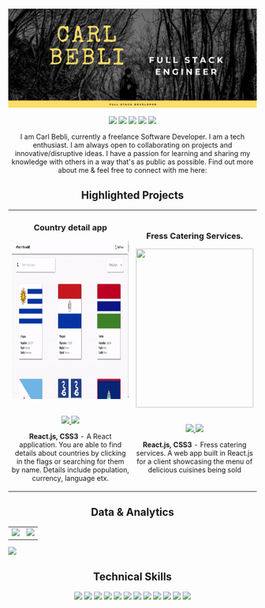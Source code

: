 ![alt text](https://github.com/beblicarl/beblicarl/blob/main/Github%20Cover.png?raw=true "Logo Title Text 1")

<p align="center">
<a href="https://twitter.com/CodesCarl"><img src="https://img.shields.io/badge/@CodesCarl-ffdd67?&style=for-the-badge&logo=twitter&logoColor=707070" height=25></a>
<a href="https://www.codewars.com/users/beblicarl"><img src="https://img.shields.io/badge/Codewars-ffdd67?style=for-the-badge&logo=Codewars&logoColor=707070" height=25></a>
<a href="mailto:beblicarl@email.com"><img src="https://img.shields.io/badge/beblicarl.cb@gmail.com-ffdd67?style=for-the-badge&logo=gmail&logoColor=707070" height=25></a>
<a href="https://www.linkedin.com/in/carl-bebli/"><img src="https://img.shields.io/badge/carl_bebli-ffdd67?style=for-the-badge&logo=linkedin&logoColor=707070" height=25></a>
<a href="https://dev.to/flt_s3nyo"><img src="https://img.shields.io/badge/Download_Resume-ffdd67?style=for-the-badge&logo=googledrive&logoColor=707070" height=25></a>
</p>

<p align="center">
   I am Carl Bebli, currently a freelance Software Developer. I am a tech enthusiast. I am always open to collaborating on projects and innovative/disruptive ideas. I have a passion for learning and sharing my knowledge with others in a way that's as public as possible. Find out more about me & feel free to connect with me here:
</p>

<!--Project Section -->

<h2 align="center">Highlighted Projects </h2>
<div align="center">
<table>
<tr>
<td width="50%">
<h3 align="center" color="707070">Country detail app</h2>
<div align="center" >  
<a href='https://country-switcher-app.netlify.app/'>
<img src="https://github.com/beblicarl/beblicarl/blob/main/ezgif.com-gif-maker.gif?raw=true" alt="Country detail app" height="322px" width="100%" />
</a>
<br>
<br>
<p>
<a href="https://github.com/beblicarl/country-switcher-app" target="_blank">
<img src="https://img.shields.io/badge/Code-lightgrey?style=for-the-badge&logo=github"/>
</a>  
<a href="hhttps://country-switcher-app.netlify.app/" target="_blank">
<img src="https://img.shields.io/badge/-website-green?style=for-the-badge&color=ffdd67"/>
</a>
</p>
<p><strong>React.js, CSS3</strong> - A  React application. You are able to find details about countries by clicking in the flags or searching for them by name. Details include population, currency, language etx.</p>
</div>
</td>
<td width="50%">
<h3 align="center" color="707070">Fress Catering Services.</h2>
<div align="center" >  
<a href='#'>
<img src="https://github.com/beblicarl/beblicarl/blob/main/ezgif.com-gif-maker%20(1).gif?raw=true" alt="" height="322px" width="100%" />
</a>
<br>
<br>
<p>
<a href="https://github.com/beblicarl/fress" target="_blank">
<img src="https://img.shields.io/badge/Code-lightgrey?style=for-the-badge&logo=github"/>
</a>  
<a href="https://fress-catering-services.netlify.app/" target="_blank">
<img src="https://img.shields.io/badge/-website-green?style=for-the-badge&color=ffdd67"/>
</a>
</p>
<p><strong>React.js, CSS3</strong> - Fress catering services. A web app built in React.js for a client showcasing the menu of delicious cuisines being sold</p>
</div>
</table>

</div>
  <!--Analytics & Data-->
<h2 align="center">Data & Analytics</h2>
<div align="center">
<table>
<tr>
<td width="50%">
<img src="http://github-readme-streak-stats.herokuapp.com?user=beblicarl&theme=highcontrast&hide_border=true&date_format=M%20j%5B%2C%20Y%5D&ring=DD2727&sideNums=DD2727&sideLabels=DD4236&background=707070">
</td>
<td width="50%">
<img width="100%" src="https://github-readme-stats.vercel.app/api?username=beblicarl&bg_color=707070&hide_border=true&text_color=DD2727&title_color=fa8b00&include_all_commits=true&count_private=true">
</table>
</div>
<img src="https://activity-graph.herokuapp.com/graph?username=beblicarl&bg_color=707070&color=F8D866&line=ffdd67&point=fa8b00&hide_border=true&title_color=">
<h2 align="center">Technical Skills</h2>
<p align="center">
<img src="https://img.shields.io/badge/HTML5-ffdd67?style=for-the-badge&logo=html5&logoColor=707070" height=25>
<img src="https://img.shields.io/badge/CSS3-ffdd67?style=for-the-badge&logo=css3&logoColor=707070" height=25>
<img src="https://img.shields.io/badge/JavaScript-ffdd67?style=for-the-badge&logo=javascript&logoColor=F7DF1E" height=25>
<img src="https://img.shields.io/badge/Node.js-ffdd67?style=for-the-badge&logo=nodedotjs&logoColor=707070" height=25>
<img src="https://img.shields.io/badge/React-ffdd67?style=for-the-badge&logo=react&logoColor=61DAFB" height=25>
<img src="https://img.shields.io/badge/Express.js-ffdd67?style=for-the-badge&logo=express&logoColor=707070" height=25>
<img src="https://img.shields.io/badge/MongoDB-ffdd67?style=for-the-badge&logo=mongodb&logoColor=707070" height=25>
<img src="https://img.shields.io/badge/Figma-ffdd67?style=for-the-badge&logo=figma&logoColor=707070" height=25>
<img src="https://img.shields.io/badge/firebase-ffdd67?style=for-the-badge&logo=firebase&logoColor=707070" height=25>
<img src="https://img.shields.io/badge/jQuery-ffdd67?style=for-the-badge&logo=jquery&logoColor=707070" height=25>
<img src="https://img.shields.io/badge/Visual_Studio-ffdd67?style=for-the-badge&logo=visual%20studio&logoColor=707070" height=25>
<img src="https://img.shields.io/badge/GIT-ffdd67?style=for-the-badge&logo=git&logoColor=707070" height=25>
</p>
